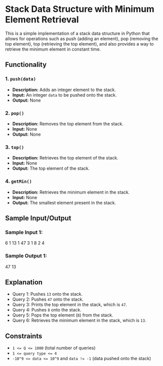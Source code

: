 # Stack Data Structure with Minimum Element Retrieval

This is a simple implementation of a stack data structure in Python that allows for operations such as push (adding an element), pop (removing the top element), top (retrieving the top element), and also provides a way to retrieve the minimum element in constant time.

## Functionality

### 1. `push(data)`

- **Description:** Adds an integer element to the stack.
- **Input:** An integer `data` to be pushed onto the stack.
- **Output:** None

### 2. `pop()`

- **Description:** Removes the top element from the stack.
- **Input:** None
- **Output:** None

### 3. `top()`

- **Description:** Retrieves the top element of the stack.
- **Input:** None
- **Output:** The top element of the stack.

### 4. `getMin()`

- **Description:** Retrieves the minimum element in the stack.
- **Input:** None
- **Output:** The smallest element present in the stack.

## Sample Input/Output

### Sample Input 1:

6
1 13
1 47
3
1 8
2
4

### Sample Output 1:

47
13

## Explanation

- Query 1: Pushes `13` onto the stack.
- Query 2: Pushes `47` onto the stack.
- Query 3: Prints the top element in the stack, which is `47`.
- Query 4: Pushes `8` onto the stack.
- Query 5: Pops the top element (`8`) from the stack.
- Query 6: Retrieves the minimum element in the stack, which is `13`.

## Constraints

- `1 <= Q <= 1000` (total number of queries)
- `1 <= query type <= 4`
- `-10^9 <= data <= 10^9` and `data != -1` (data pushed onto the stack)
